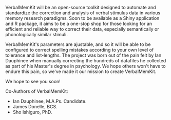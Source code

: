 VerbalMemKit will be an open-source toolkit designed to automate and standardize the correction and analysis of verbal stimulus data in various memory research paradigms.
Soon to be available as a Shiny application and R package, it aims to be a one-stop shop for those looking for an efficient and reliable way to correct their data, 
especially semantically or phonologically similar stimuli.

VerbalMemKit's parameters are ajustable, and so it will be able to be configured to correct spelling mistakes according to your own level of tolerance and list-lengths.
The project was born out of the pain felt by Ian Dauphinee when manually correcting the hundreds of datafiles he collected as part of his Master's degree in psychology. 
We hope others won't have to endure this pain, so we've made it our mission to create VerbalMemKit.


We hope to see you soon!

Co-Authors of VerbalMemKit:
- Ian Dauphinee, M.A.Ps. Candidate.
- James Donelle, BCS.
- Sho Ishiguro, PhD.
